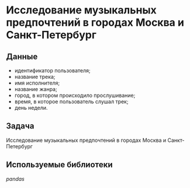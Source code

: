 # Исследование музыкальных предпочтений в городах Москва и Санкт-Петербург

## Данные
* идентификатор пользователя;
* название трека;
* имя исполнителя;
* название жанра;
* город, в котором происходило прослушивание;
* время, в которое пользователь слушал трек;
* день недели.

## Задача
Исследование музыкальных предпочтений в городах Москва и Санкт-Петербург

## Используемые библиотеки
_pandas_
